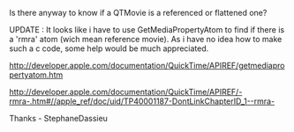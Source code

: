 

Is there anyway to know if a QTMovie is a referenced or flattened one?

UPDATE : It looks like i have to use GetMediaPropertyAtom to find if there is a 'rmra' atom (wich mean reference movie).
As i have no idea how to make such a c code, some help would be much appreciated.

http://developer.apple.com/documentation/QuickTime/APIREF/getmediapropertyatom.htm

http://developer.apple.com/documentation/QuickTime/APIREF/-rmra-.htm#//apple_ref/doc/uid/TP40001187-DontLinkChapterID_1--rmra-

Thanks - StephaneDassieu
